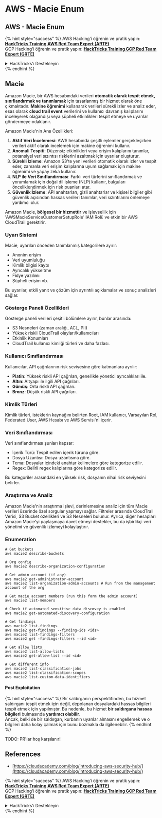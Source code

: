 # AWS - Macie Enum

## AWS - Macie Enum

{% hint style="success" %}
AWS Hacking'i öğrenin ve pratik yapın:<img src="../../../../.gitbook/assets/image (1).png" alt="" data-size="line">[**HackTricks Training AWS Red Team Expert (ARTE)**](https://training.hacktricks.xyz/courses/arte)<img src="../../../../.gitbook/assets/image (1).png" alt="" data-size="line">\
GCP Hacking'i öğrenin ve pratik yapın: <img src="../../../../.gitbook/assets/image (2).png" alt="" data-size="line">[**HackTricks Training GCP Red Team Expert (GRTE)**<img src="../../../../.gitbook/assets/image (2).png" alt="" data-size="line">](https://training.hacktricks.xyz/courses/grte)

<details>

<summary>HackTricks'i Destekleyin</summary>

* [**abonelik planlarını**](https://github.com/sponsors/carlospolop) kontrol edin!
* **💬 [**Discord grubuna**](https://discord.gg/hRep4RUj7f) veya [**telegram grubuna**](https://t.me/peass) katılın ya da **Twitter'da** **bizi takip edin** 🐦 [**@hacktricks\_live**](https://twitter.com/hacktricks\_live)**.**
* **Hacking ipuçlarını paylaşmak için** [**HackTricks**](https://github.com/carlospolop/hacktricks) ve [**HackTricks Cloud**](https://github.com/carlospolop/hacktricks-cloud) github reposuna PR gönderin.

</details>
{% endhint %}

## Macie

Amazon Macie, bir AWS hesabındaki verileri **otomatik olarak tespit etmek, sınıflandırmak ve tanımlamak** için tasarlanmış bir hizmet olarak öne çıkmaktadır. **Makine öğrenimi** kullanarak verileri sürekli izler ve analiz eder, esas olarak **cloud trail event** verilerini ve kullanıcı davranış kalıplarını inceleyerek olağandışı veya şüpheli etkinlikleri tespit etmeye ve uyarılar göndermeye odaklanır.

Amazon Macie'nin Ana Özellikleri:

1. **Aktif Veri İncelemesi**: AWS hesabında çeşitli eylemler gerçekleşirken verileri aktif olarak incelemek için makine öğrenimi kullanır.
2. **Anomali Tespiti**: Düzensiz etkinlikleri veya erişim kalıplarını tanımlar, potansiyel veri sızıntısı risklerini azaltmak için uyarılar oluşturur.
3. **Sürekli İzleme**: Amazon S3'te yeni verileri otomatik olarak izler ve tespit eder, zamanla veri erişim kalıplarına uyum sağlamak için makine öğrenimi ve yapay zeka kullanır.
4. **NLP ile Veri Sınıflandırması**: Farklı veri türlerini sınıflandırmak ve yorumlamak için doğal dil işleme (NLP) kullanır, bulguları önceliklendirmek için risk puanları atar.
5. **Güvenlik İzleme**: API anahtarları, gizli anahtarlar ve kişisel bilgiler gibi güvenlik açısından hassas verileri tanımlar, veri sızıntılarını önlemeye yardımcı olur.

Amazon Macie, **bölgesel bir hizmettir** ve işlevsellik için 'AWSMacieServiceCustomerSetupRole' IAM Rolü ve etkin bir AWS CloudTrail gerektirir.

### Uyarı Sistemi

Macie, uyarıları önceden tanımlanmış kategorilere ayırır:

* Anonim erişim
* Veri uyumluluğu
* Kimlik bilgisi kaybı
* Ayrıcalık yükseltme
* Fidye yazılımı
* Şüpheli erişim vb.

Bu uyarılar, etkili yanıt ve çözüm için ayrıntılı açıklamalar ve sonuç analizleri sağlar.

### Gösterge Paneli Özellikleri

Gösterge paneli verileri çeşitli bölümlere ayırır, bunlar arasında:

* S3 Nesneleri (zaman aralığı, ACL, PII)
* Yüksek riskli CloudTrail olayları/kullanıcıları
* Etkinlik Konumları
* CloudTrail kullanıcı kimliği türleri ve daha fazlası.

### Kullanıcı Sınıflandırması

Kullanıcılar, API çağrılarının risk seviyesine göre katmanlara ayrılır:

* **Platin**: Yüksek riskli API çağrıları, genellikle yönetici ayrıcalıkları ile.
* **Altın**: Altyapı ile ilgili API çağrıları.
* **Gümüş**: Orta riskli API çağrıları.
* **Bronz**: Düşük riskli API çağrıları.

### Kimlik Türleri

Kimlik türleri, isteklerin kaynağını belirten Root, IAM kullanıcı, Varsayılan Rol, Federated User, AWS Hesabı ve AWS Servisi'ni içerir.

### Veri Sınıflandırması

Veri sınıflandırması şunları kapsar:

* İçerik Türü: Tespit edilen içerik türuna göre.
* Dosya Uzantısı: Dosya uzantısına göre.
* Tema: Dosyalar içindeki anahtar kelimelere göre kategorize edilir.
* Regex: Belirli regex kalıplarına göre kategorize edilir.

Bu kategoriler arasındaki en yüksek risk, dosyanın nihai risk seviyesini belirler.

### Araştırma ve Analiz

Amazon Macie'nin araştırma işlevi, derinlemesine analiz için tüm Macie verileri üzerinde özel sorgular yapmayı sağlar. Filtreler arasında CloudTrail Verisi, S3 Bucket özellikleri ve S3 Nesneleri bulunur. Ayrıca, diğer hesapları Amazon Macie'yi paylaşmaya davet etmeyi destekler, bu da işbirlikçi veri yönetimi ve güvenlik izlemeyi kolaylaştırır.

### Enumeration
```
# Get buckets
aws macie2 describe-buckets

# Org config
aws macie2 describe-organization-configuration

# Get admin account (if any)
aws macie2 get-administrator-account
aws macie2 list-organization-admin-accounts # Run from the management account of the org

# Get macie account members (run this form the admin account)
aws macie2 list-members

# Check if automated sensitive data discovey is enabled
aws macie2 get-automated-discovery-configuration

# Get findings
aws macie2 list-findings
aws macie2 get-findings --finding-ids <ids>
aws macie2 list-findings-filters
aws macie2 get -findings-filters --id <id>

# Get allow lists
aws macie2 list-allow-lists
aws macie2 get-allow-list --id <id>

# Get different info
aws macie2 list-classification-jobs
aws macie2 list-classification-scopes
aws macie2 list-custom-data-identifiers
```
#### Post Exploitation

{% hint style="success" %}
Bir saldırganın perspektifinden, bu hizmet saldırganı tespit etmek için değil, depolanan dosyalardaki hassas bilgileri tespit etmek için yapılmıştır. Bu nedenle, bu hizmet **bir saldırgana hassas bilgileri** bulmasında **yardımcı olabilir**.\
Ancak, belki de bir saldırgan, kurbanın uyarılar almasını engellemek ve o bilgileri daha kolay çalmak için bunu bozmakla da ilgilenebilir.
{% endhint %}

TODO: PR'lar hoş karşılanır!

## References

* [https://cloudacademy.com/blog/introducing-aws-security-hub/](https://cloudacademy.com/blog/introducing-aws-security-hub/)

{% hint style="success" %}
AWS Hacking'i öğrenin ve pratik yapın:<img src="../../../../.gitbook/assets/image (1).png" alt="" data-size="line">[**HackTricks Training AWS Red Team Expert (ARTE)**](https://training.hacktricks.xyz/courses/arte)<img src="../../../../.gitbook/assets/image (1).png" alt="" data-size="line">\
GCP Hacking'i öğrenin ve pratik yapın: <img src="../../../../.gitbook/assets/image (2).png" alt="" data-size="line">[**HackTricks Training GCP Red Team Expert (GRTE)**<img src="../../../../.gitbook/assets/image (2).png" alt="" data-size="line">](https://training.hacktricks.xyz/courses/grte)

<details>

<summary>HackTricks'i Destekleyin</summary>

* [**abonelik planlarını**](https://github.com/sponsors/carlospolop) kontrol edin!
* **💬 [**Discord grubuna**](https://discord.gg/hRep4RUj7f) veya [**telegram grubuna**](https://t.me/peass) katılın ya da **Twitter'da** 🐦 [**@hacktricks\_live**](https://twitter.com/hacktricks\_live)**'i takip edin.**
* **Hacking ipuçlarını paylaşmak için** [**HackTricks**](https://github.com/carlospolop/hacktricks) ve [**HackTricks Cloud**](https://github.com/carlospolop/hacktricks-cloud) github reposuna PR gönderin.

</details>
{% endhint %}
